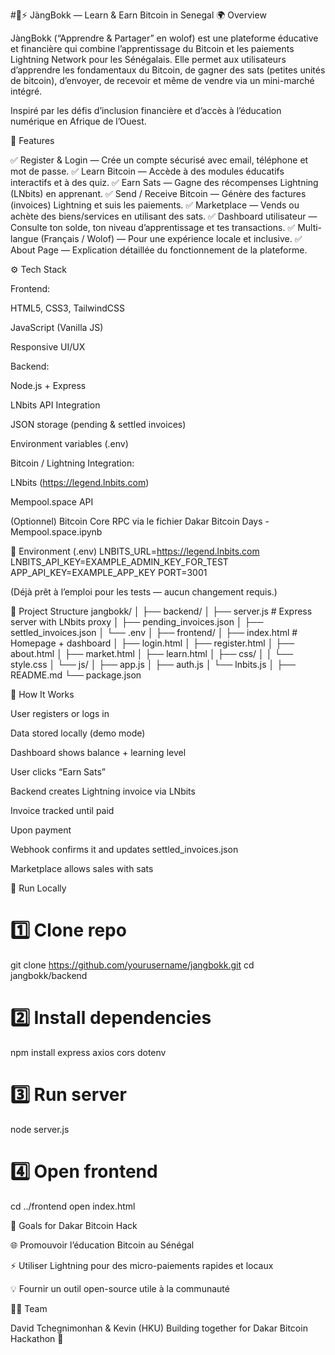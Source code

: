 #🧠⚡ JàngBokk — Learn & Earn Bitcoin in Senegal
🌍 Overview

JàngBokk (“Apprendre & Partager” en wolof) est une plateforme éducative et financière qui combine l’apprentissage du Bitcoin et les paiements Lightning Network pour les Sénégalais.
Elle permet aux utilisateurs d’apprendre les fondamentaux du Bitcoin, de gagner des sats (petites unités de bitcoin), d’envoyer, de recevoir et même de vendre via un mini-marché intégré.

Inspiré par les défis d’inclusion financière et d’accès à l’éducation numérique en Afrique de l’Ouest.

🚀 Features

✅ Register & Login — Crée un compte sécurisé avec email, téléphone et mot de passe.
✅ Learn Bitcoin — Accède à des modules éducatifs interactifs et à des quiz.
✅ Earn Sats — Gagne des récompenses Lightning (LNbits) en apprenant.
✅ Send / Receive Bitcoin — Génère des factures (invoices) Lightning et suis les paiements.
✅ Marketplace — Vends ou achète des biens/services en utilisant des sats.
✅ Dashboard utilisateur — Consulte ton solde, ton niveau d’apprentissage et tes transactions.
✅ Multi-langue (Français / Wolof) — Pour une expérience locale et inclusive.
✅ About Page — Explication détaillée du fonctionnement de la plateforme.

⚙️ Tech Stack

Frontend:

HTML5, CSS3, TailwindCSS

JavaScript (Vanilla JS)

Responsive UI/UX

Backend:

Node.js + Express

LNbits API Integration

JSON storage (pending & settled invoices)

Environment variables (.env)

Bitcoin / Lightning Integration:

LNbits (https://legend.lnbits.com)

Mempool.space API

(Optionnel) Bitcoin Core RPC via le fichier Dakar Bitcoin Days - Mempool.space.ipynb

🔑 Environment (.env)
LNBITS_URL=https://legend.lnbits.com
LNBITS_API_KEY=EXAMPLE_ADMIN_KEY_FOR_TEST
APP_API_KEY=EXAMPLE_APP_KEY
PORT=3001


(Déjà prêt à l’emploi pour les tests — aucun changement requis.)

🧩 Project Structure
jangbokk/
│
├── backend/
│   ├── server.js          # Express server with LNbits proxy
│   ├── pending_invoices.json
│   ├── settled_invoices.json
│   └── .env
│
├── frontend/
│   ├── index.html         # Homepage + dashboard
│   ├── login.html
│   ├── register.html
│   ├── about.html
│   ├── market.html
│   ├── learn.html
│   ├── css/
│   │   └── style.css
│   └── js/
│       ├── app.js
│       ├── auth.js
│       └── lnbits.js
│
├── README.md
└── package.json

🧠 How It Works

User registers or logs in

Data stored locally (demo mode)

Dashboard shows balance + learning level

User clicks “Earn Sats”

Backend creates Lightning invoice via LNbits

Invoice tracked until paid

Upon payment

Webhook confirms it and updates settled_invoices.json

Marketplace allows sales with sats

🧪 Run Locally
# 1️⃣ Clone repo
git clone https://github.com/yourusername/jangbokk.git
cd jangbokk/backend

# 2️⃣ Install dependencies
npm install express axios cors dotenv

# 3️⃣ Run server
node server.js

# 4️⃣ Open frontend
cd ../frontend
open index.html

🎯 Goals for Dakar Bitcoin Hack

🌐 Promouvoir l’éducation Bitcoin au Sénégal

⚡ Utiliser Lightning pour des micro-paiements rapides et locaux

💡 Fournir un outil open-source utile à la communauté

🧑‍💻 Team

David Tchegnimonhan & Kevin (HKU)
Building together for Dakar Bitcoin Hackathon 🧡
